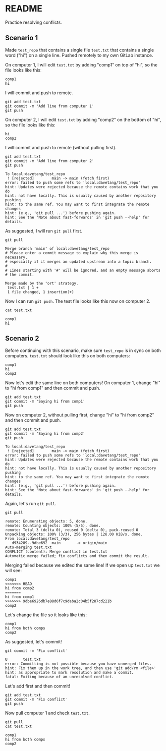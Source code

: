 # README

Practice resolving conflicts.

## Scenario 1

Made `test_repo` that contains a single file `test.txt` that contains a single
word ("hi") on a single line. Pushed remotely to my own GitLab instance.

On computer 1, I will edit `test.txt` by adding "comp1" on top of "hi", so the
file looks like this:

```
comp1
hi
```

I will commit and push to remote.

```console
git add test.txt
git commit -m 'Add line from computer 1'
git push
```

On computer 2, I will edit `test.txt` by adding "comp2" on the bottom of "hi",
so the file looks like this:

```
hi
comp2
```

I will commit and push to remote (without pulling first).

```console
git add test.txt
git commit -m 'Add line from computer 2'
git push
```
```
To local:davetang/test_repo
 ! [rejected]        main -> main (fetch first)
error: failed to push some refs to 'local:davetang/test_repo'
hint: Updates were rejected because the remote contains work that you do
hint: not have locally. This is usually caused by another repository pushing
hint: to the same ref. You may want to first integrate the remote changes
hint: (e.g., 'git pull ...') before pushing again.
hint: See the 'Note about fast-forwards' in 'git push --help' for details.
```

As suggested, I will run `git pull` first.

```console
git pull
```
```
Merge branch 'main' of local:davetang/test_repo
# Please enter a commit message to explain why this merge is necessary,
# especially if it merges an updated upstream into a topic branch.
#
# Lines starting with '#' will be ignored, and an empty message aborts
# the commit.

Merge made by the 'ort' strategy.
 test.txt | 1 +
 1 file changed, 1 insertion(+)
```

Now I can run `git push`. The test file looks like this now on computer 2.

```console
cat test.txt
```
```
comp1
hi
```

## Scenario 2

Before continuing with this scenario, make sure `test_repo` is in sync on both
computers. `test.txt` should look like this on both computers:

```
comp1
hi
comp2
```

Now let's edit the same line on both computers! On computer 1, change "hi" to
"hi from comp1" and then commit and push.

```console
git add test.txt
git commit -m 'Saying hi from comp1'
git push
```

Now on computer 2, without pulling first, change "hi" to "hi from comp2" and
then commit and push.

```console
git add test.txt
git commit -m 'Saying hi from comp2'
git push
```
```
To local:davetang/test_repo
 ! [rejected]        main -> main (fetch first)
error: failed to push some refs to 'local:davetang/test_repo'
hint: Updates were rejected because the remote contains work that you do
hint: not have locally. This is usually caused by another repository pushing
hint: to the same ref. You may want to first integrate the remote changes
hint: (e.g., 'git pull ...') before pushing again.
hint: See the 'Note about fast-forwards' in 'git push --help' for details.
```

Again, let's run `git pull`.

```console
git pull
```
```
remote: Enumerating objects: 5, done.
remote: Counting objects: 100% (5/5), done.
remote: Total 3 (delta 0), reused 0 (delta 0), pack-reused 0
Unpacking objects: 100% (3/3), 256 bytes | 128.00 KiB/s, done.
From local:davetang/test_repo
   d934289..9dbe692  main       -> origin/main
Auto-merging test.txt
CONFLICT (content): Merge conflict in test.txt
Automatic merge failed; fix conflicts and then commit the result.
```

Merging failed because we edited the same line! If we open up `test.txt` we
will see:

```
comp1
<<<<<<< HEAD
hi from comp2
=======
hi from comp1
>>>>>>> 9dbe6926db7e88d6f7c9daba2c04b5f287cd221b
comp2
```

Let's change the file so it looks like this:

```
comp1
hi from both comps
comp2
```

As suggested, let's commit!

```console
git commit -m 'Fix conflict'
```
```
U       test.txt
error: Committing is not possible because you have unmerged files.
hint: Fix them up in the work tree, and then use 'git add/rm <file>'
hint: as appropriate to mark resolution and make a commit.
fatal: Exiting because of an unresolved conflict.
```

Let's add first and then commit!

```console
git add test.txt
git commit -m 'Fix conflict'
git push
```

Now pull computer 1 and check `test.txt`.

```console
git pull
cat test.txt
```
```
comp1
hi from both comps
comp2
```
